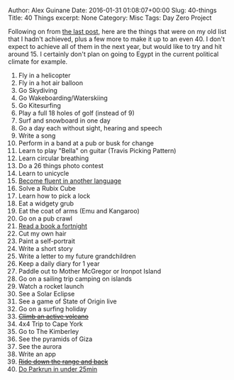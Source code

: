Author: Alex Guinane
Date: 2016-01-31 01:08:07+00:00
Slug: 40-things
Title: 40 Things
excerpt: None
Category: Misc
Tags: Day Zero Project

Following on from [the last post](/posts/2016/101-thing-in-1001-days), here are the things that were on my old list that I hadn't achieved, plus a few more to make it up to an even 40. I don't expect to achieve all of them in the next year, but would like to try and hit around 15. I certainly don't plan on going to Egypt in the current political climate for example.

1. Fly in a helicopter
2. Fly in a hot air balloon
3. Go Skydiving
4. Go Wakeboarding/Waterskiing
5. Go Kitesurfing
6. Play a full 18 holes of golf (instead of 9)
7. Surf and snowboard in one day
8. Go a day each without sight, hearing and speech
9. Write a song
10. Perform in a band at a pub or busk for change
11. Learn to play "Bella" on guitar (Travis Picking Pattern)
12. Learn circular breathing
13. Do a 26 things photo contest
14. Learn to unicycle
15. [Become fluent in another language](https://www.duolingo.com/AlexGuinan)
16. Solve a Rubix Cube
17. Learn how to pick a lock
18. Eat a widgety grub
19. Eat the coat of arms (Emu and Kangaroo)
20. Go on a pub crawl
21. [Read a book a fortnight](https://www.goodreads.com/user_challenges/4734306)
22. Cut my own hair
23. Paint a self-portrait
24. Write a short story
25. Write a letter to my future grandchildren
26. Keep a daily diary for 1 year
27. Paddle out to Mother McGregor or Ironpot Island
28. Go on a sailing trip camping on islands
29. Watch a rocket launch
30. See a Solar Eclipse
31. See a game of State of Origin live
32. Go on a surfing holiday
33. <del>[Climb an active volcano](mt-batur)</del>
34. 4x4 Trip to Cape York
35. Go to The Kimberley
36. See the pyramids of Giza
37. See the aurora
38. Write an app
39. <del>[Ride down the range and back](https://www.strava.com/activities/561576939)</del>
40. [Do Parkrun in under 25min](http://www.parkrun.com.au/results/athleteresultshistory/?athleteNumber=1694205)
